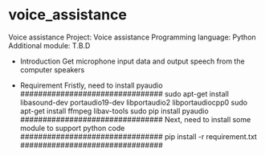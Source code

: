 # voice_assistance
 Voice assistance
Project: Voice assistance
Programming language: Python
Additional module: T.B.D

- Introduction
 Get microphone input data and output speech from the computer speakers

- Requirement
Fristly, need to install pyaudio
################################
sudo apt-get install libasound-dev portaudio19-dev libportaudio2 libportaudiocpp0
sudo apt-get install ffmpeg libav-tools
sudo pip install pyaudio
################################
Next, need to install some module to support python code
################################
pip install -r requirement.txt
################################